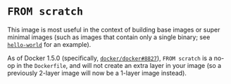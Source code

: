 # `FROM scratch`

This image is most useful in the context of building base images or super minimal images (such as images that contain only a single binary; see [`hello-world`](https://github.com/docker-library/hello-world) for an example).

As of Docker 1.5.0 (specifically, [`docker/docker#8827`](https://github.com/docker/docker/pull/8827)), `FROM scratch` is a no-op in the `Dockerfile`, and will not create an extra layer in your image (so a previously 2-layer image will now be a 1-layer image instead).
